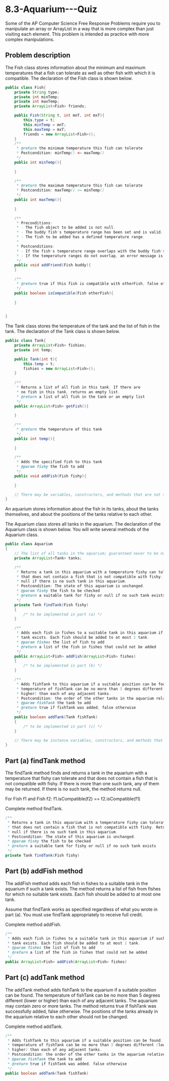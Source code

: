 # 8.3-Aquarium---Quiz

Some of the AP Computer Science Free Response Problems require you to manipulate an array or ArrayList in a way that is more complex than just visiting each element. This problem is intended as practice with more complex manipulations.

## **Problem description**
The Fish class stores information about the minimum and maximum temperatures that a fish can tolerate as well as other fish with which it is compatible. The declaration of the Fish class is shown below.

```java
public class Fish{
    private String type;
    private int minTemp;
    private int maxTemp;
    private ArrayList<Fish> friends;

    public Fish(String t, int mnT, int mxT){
        this.type = t;
        this.minTemp = mnT;
        this.maxTemp = mxT;
        friends = new ArrayList<Fish>();
    }
    /**
     * @return the minimum temperature this fish can tolerate
     * Postcondition: minTemp() <= maxTemp()
     */
    public int minTemp(){
        
    }

    /**
     * @return the maximum temperature this fish can tolerate
     * Postcondition: maxTemp() >= minTemp()
     */
    public int maxTemp(){
        
    }

    /**
     * Preconditions:
     * - The fish object to be added is not null.
     * - The buddy fish's temperature range has been set and is valid.
     * - The fish to be added has a defined temperature range.
     * 
     * Postconditions:
     * - If the fish's temperature range overlaps with the buddy fish's temperature range, the fish is added to the ArrayList.
     * - If the temperature ranges do not overlap, an error message is printed, and the fish is not added to the ArrayList.
     */
    public void addFriend(Fish buddy){
    }

    /**
     * @return true if this fish is compatible with otherFish, false otherwise
     */
    public boolean isCompatible(Fish otherFish){
        
    }

    
}
```


The Tank class stores the temperature of the tank and the list of fish in the tank. The declaration of the Tank class is shown below.

```java
public class Tank{
    private ArrayList<Fish> fishies;
    private int temp;

    public Tank(int t){
        this.temp = t;
        fishies = new ArrayList<Fish>();
    }
    
    /**
     * Returns a list of all fish in this tank. If there are
     * no fish in this tank, returns an empty list.
     * @return a list of all fish in the tank or an empty list
     */
    public ArrayList<Fish> getFish(){
        
    }

    /**
     * @return the temperature of this tank
     */
    public int temp(){
        
    }

    /**
     * Adds the specified fish to this tank
     * @param fishy the fish to add
     */
    public void addFish(Fish fishy){
        
    }

    // There may be variables, constructors, and methods that are not shown.
}
```

An aquarium stores information about the fish in its tanks, about the tanks themselves, and about the positions of the tanks relative to each other.

The Aquarium class stores all tanks in the aquarium. The declaration of the Aquarium class is shown below. You will write several methods of the Aquarium class.

```java
public class Aquarium
{
    // The list of all tanks in the aquarium; guaranteed never to be null
    private ArrayList<Tank> tanks;

    /**
     * Returns a tank in this aquarium with a temperature fishy can tolerate and
     * that does not contain a fish that is not compatible with fishy. Returns
     * null if there is no such tank in this aquarium.
     * Postcondition: The state of this aquarium is unchanged.
     * @param fishy the fish to be checked
     * @return a suitable tank for fishy or null if no such tank exists
     */
    private Tank findTank(Fish fishy)
    {
        /* to be implemented in part (a) */
    }

    /**
     * Adds each fish in fishes to a suitable tank in this aquarium if such a
     * tank exists. Each fish should be added to at most 1 tank.
     * @param fishes the list of fish to add
     * @return a list of the fish in fishes that could not be added
     */
    public ArrayList<Fish> addFish(ArrayList<Fish> fishes)
    {
        /* to be implemented in part (b) */
    }

    /**
     * Adds fishTank to this aquarium if a suitable position can be found. The
     * temperature of fishTank can be no more than 5 degrees different (lower or
     * higher) than each of any adjacent tanks.
     * Postcondition: the order of the other tanks in the aquarium relative to each other is not changed
     * @param fishTank the tank to add
     * @return true if fishTank was added, false otherwise
     */
    public boolean addTank(Tank fishTank)
    {
        /* to be implemented in part (c) */
    }

    // There may be instance variables, constructors, and methods that are not shown.
}
```

## **Part (a) findTank method**
The findTank method finds and returns a tank in the aquarium with a temperature that fishy can tolerate and that does not contain a fish that is not compatible with fishy. If there is more than one such tank, any of them may be returned. If there is no such tank, the method returns null.

For Fish f1 and Fish f2: f1.isCompatible(f2) == f2.isCompatible(f1)

Complete method findTank.

```java
/**
 * Returns a tank in this aquarium with a temperature fishy can tolerate and
 * that does not contain a fish that is not compatible with fishy. Returns
 * null if there is no such tank in this aquarium.
 * Postcondition: The state of this aquarium is unchanged.
 * @param fishy the fish to be checked
 * @return a suitable tank for fishy or null if no such tank exists
 */
private Tank findTank(Fish fishy)
```

## **Part (b) addFish method**
The addFish method adds each fish in fishes to a suitable tank in the aquarium if such a tank exists. The method returns a list of fish from fishes for which no suitable tank exists. Each fish should be added to at most one tank.

Assume that findTank works as specified regardless of what you wrote in part (a). You must use findTank appropriately to receive full credit.

Complete method addFish.

```java
/**
 * Adds each fish in fishes to a suitable tank in this aquarium if such a
 * tank exists. Each fish should be added to at most 1 tank.
 * @param fishes the list of fish to add
 * @return a list of the fish in fishes that could not be added
 */
public ArrayList<Fish> addFish(ArrayList<Fish> fishes)
```

## **Part (c) addTank method** 
The addTank method adds fishTank to the aquarium if a suitable position can be found. The temperature of fishTank can be no more than 5 degrees different (lower or higher) than each of any adjacent tanks. The aquarium may contain zero or more tanks. The method returns true if fishTank was successfully added, false otherwise. The positions of the tanks already in the aquarium relative to each other should not be changed.

Complete method addTank.
```java
/**
 * Adds fishTank to this aquarium if a suitable position can be found. The
 * temperature of fishTank can be no more than 5 degrees different (lower or
 * higher) than each of any adjacent tanks.
 * Postcondition: the order of the other tanks in the aquarium relative to each other is not changed
 * @param fishTank the tank to add
 * @return true if fishTank was added, false otherwise
 */
public boolean addTank(Tank fishTank)
```
